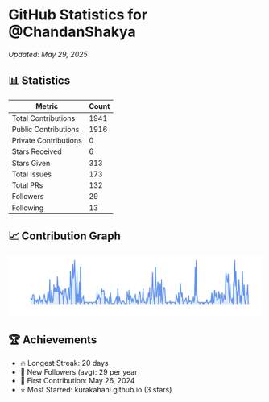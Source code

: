 # GitHub Statistics for @ChandanShakya
*Updated: May 29, 2025*

## 📊 Statistics
| Metric | Count |
|--------|--------|
| Total Contributions | 1941 |
| Public Contributions | 1916 |
| Private Contributions | 0 |
| Stars Received | 6 |
| Stars Given | 313 |
| Total Issues | 173 |
| Total PRs | 132 |
| Followers | 29 |
| Following | 13 |

## 📈 Contribution Graph

![Contribution Graph](./contribution_graph.png)

## 🏆 Achievements

- 🔥 Longest Streak: 20 days
- 👥 New Followers (avg): 29 per year
- 📅 First Contribution: May 26, 2024
- ⭐ Most Starred: kurakahani.github.io (3 stars)
